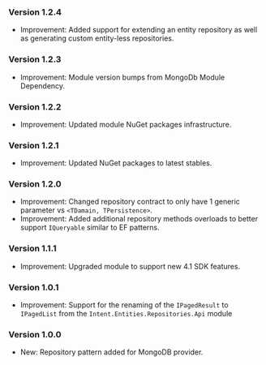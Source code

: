 ### Version 1.2.4

- Improvement: Added support for extending an entity repository as well as generating custom entity-less repositories.

### Version 1.2.3

- Improvement: Module version bumps from MongoDb Module Dependency.

### Version 1.2.2

- Improvement: Updated module NuGet packages infrastructure.

### Version 1.2.1

- Improvement: Updated NuGet packages to latest stables.

### Version 1.2.0

- Improvement: Changed repository contract to only have 1 generic parameter <TDomain> vs `<TDamain, TPersistence>`.
- Improvement: Added additional repository methods overloads to better support `IQueryable` similar to EF patterns.

### Version 1.1.1

- Improvement: Upgraded module to support new 4.1 SDK features.

### Version 1.0.1

- Improvement: Support for the renaming of the `IPagedResult` to `IPagedList` from the `Intent.Entities.Repositories.Api` module

### Version 1.0.0

- New: Repository pattern added for MongoDB provider.
